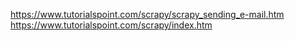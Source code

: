 https://www.tutorialspoint.com/scrapy/scrapy_sending_e-mail.htm
https://www.tutorialspoint.com/scrapy/index.htm